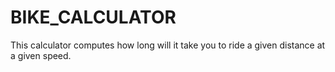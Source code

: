 # BIKE_CALCULATOR
This calculator computes how long will it take you to ride a given distance at a given speed.
